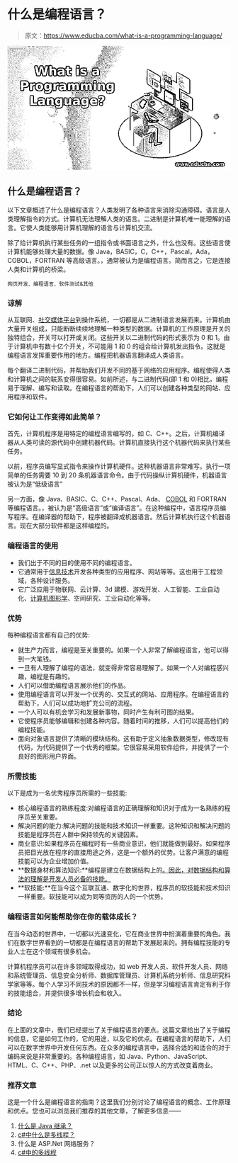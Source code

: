 # 什么是编程语言？

> 原文：<https://www.educba.com/what-is-a-programming-language/>

![What is a Programming Language](img/28ad293243f49c56f9e84ff60ccbb1af.png)



## 什么是编程语言？

以下文章概述了什么是编程语言？人类发明了各种语言来消除沟通障碍。语言是人类理解指令的方式。计算机无法理解人类的语言。二进制是计算机唯一能理解的语言。它使人类能够用计算机理解的语言与计算机交流。

除了给计算机执行某些任务的一组指令或书面语言之外，什么也没有。这些语言使计算机能够处理大量的数据。像 Java，BASIC，C，C++，Pascal，Ada，COBOL，FORTRAN 等高级语言。，通常被认为是编程语言。简而言之，它是连接人类和计算机的桥梁。

<small>网页开发、编程语言、软件测试&其他</small>

### 谅解

从互联网、[社交媒体平台](https://www.educba.com/career-in-social-media/)到操作系统，一切都是从二进制语言发展而来。计算机由大量开关组成，只能断断续续地理解一种类型的数据。计算机的工作原理是开关的独特组合，开关可以打开或关闭。这些开关以二进制代码的形式表示为 0 和 1。由于计算机中有数十亿个开关，不可能用 1 和 0 的组合给计算机发出指令。这就是编程语言发挥重要作用的地方。编程把机器语言翻译成人类语言。

每个翻译二进制代码，并帮助我们开发不同的基于网络的应用程序。编程使得人类和计算机之间的联系变得很容易。如前所述，与二进制代码(即 1 和 0)相比，编程易于理解、编写和读取。在编程语言的帮助下，人们可以创建各种类型的网站、应用程序和软件。

### 它如何让工作变得如此简单？

首先，计算机程序是用特定的编程语言编写的，如 C、C++。之后，计算机编译器从人类可读的源代码中创建机器代码。计算机直接执行这个机器代码来执行某些任务。

以前，程序员编写显式指令来操作计算机硬件。这种机器语言非常难写。执行一项简单的任务需要 10 到 20 条机器语言命令。由于代码操纵计算机硬件，机器语言被认为是“低级语言”

另一方面，像 Java、BASIC、C、C++、Pascal、Ada、 [COBOL](https://www.educba.com/cobol-data-types/) 和 FORTRAN 等编程语言。，被认为是“高级语言”或“编译语言”。在这种编程中，语言程序员编写程序。在编译器的帮助下，程序被翻译成机器语言。然后计算机执行这个机器语言。现在大部分软件都是这样编程的。

### 编程语言的使用

*   我们出于不同的目的使用不同的编程语言。
*   它通常用于[信息技术](https://www.educba.com/information-technology-benefits/)开发各种类型的应用程序、网站等等。这也用于工程领域，各种设计服务。
*   它广泛应用于物联网、云计算、3d 建模、游戏开发、人工智能、工业自动化、[计算机图形学](https://www.educba.com/application-of-computer-graphics/)、空间研究、工业自动化等等。

### 优势

每种编程语言都有自己的优势:

*   就生产力而言，编程是至关重要的。如果一个人非常了解编程语言，他可以得到一大笔钱。
*   一旦有人理解了编程的语法，就变得非常容易理解了。如果一个人对编程感兴趣，编程是有趣的。
*   人们可以借助编程语言展示他们的作品。
*   使用编程语言可以开发一个优秀的、交互式的网站、应用程序。在编程语言的帮助下，人们可以成功地扩充公司的流程。
*   一个人可以有机会学习和发展新事物，同时产生有利可图的结果。
*   它使程序员能够编辑和创建各种内容。随着时间的推移，人们可以提高他们的编程技能。
*   面向对象语言提供了清晰的模块结构。这有助于定义抽象数据类型，修改现有代码，为代码提供了一个优秀的框架。它很容易采用软件组件，并提供了一个良好的图形用户界面。

### 所需技能

以下是成为一名优秀程序员所需的一些技能:

*   核心编程语言的熟练程度:对编程语言的正确理解和知识对于成为一名熟练的程序员至关重要。
*   解决问题的能力:解决问题的技能和技术知识一样重要。这种知识和解决问题的技能是程序员在人群中保持领先的关键因素。
*   商业意识:如果程序员在编程时有一些商业意识，他们就能做到最好。如果程序员把目光放在程序的直接用途之外，这是一个额外的优势。让客户满意的编程技能可以为企业增加价值。
*   **数据身材和算法知识:**编程是建立在数据结构上的[。因此，对数据结构和算法的理解是开发人员必备的技能。](https://www.educba.com/data-structure-interview-questions/)
*   **软技能:**在当今这个互联互通、数字化的世界，程序员的软技能和技术知识一样重要。软技能可以成为同等资历的人的一个优势。

### 编程语言如何能帮助你在你的载体成长？

在当今动态的世界中，一切都以光速变化，它在商业世界中扮演着重要的角色。我们在数字世界看到的一切都是在编程语言的帮助下发展起来的。拥有编程技能的专业人士在这个领域有很多机会。

计算机程序员可以在许多领域取得成功，如 web 开发人员、软件开发人员、网络和系统管理员、信息安全分析师、数据库管理员、计算机系统分析师、信息研究科学家等等。每个人学习不同技术的原因都不一样，但是学习编程语言肯定有利于你的技能组合，并提供很多增长机会和收入。

### 结论

在上面的文章中，我们已经提出了关于编程语言的要点。这篇文章给出了关于编程的信息，它是如何工作的，它的用途，以及它的优点。在编程语言的帮助下，人们可以在数字世界中开发任何东西。在众多的编程语言中，选择合适的和适合的对于编码来说是非常重要的。各种编程语言，如 Java、Python、JavaScript、HTML、C、C++、PHP、.net 以及更多的公司正以惊人的方式改变着商业。

### 推荐文章

这是一个什么是编程语言的指南？这里我们分别讨论了编程语言的概念、工作原理和优点。您也可以浏览我们推荐的其他文章，了解更多信息——

1.  [什么是 Java 继承？](https://www.educba.com/what-is-java-inheritance/)
2.  [c#中什么是多线程？](https://www.educba.com/what-is-multithreading-in-c-sharp/)
3.  什么是 ASP.Net 网络服务？
4.  [c#中的多线程](https://www.educba.com/multithreading-in-c-sharp/)





